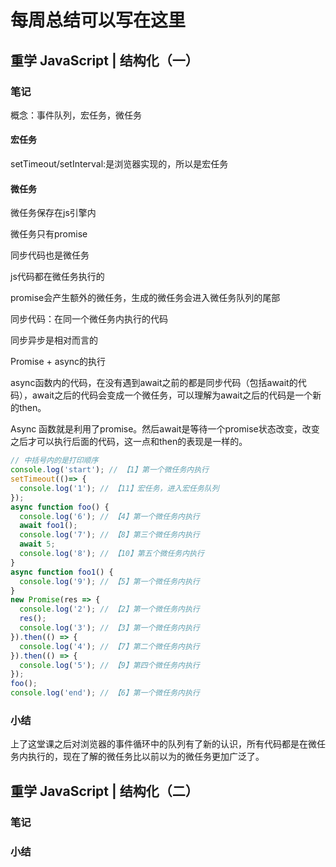 # 每周总结可以写在这里

## 重学 JavaScript | 结构化（一）

### 笔记

概念：事件队列，宏任务，微任务

#### 宏任务

setTimeout/setInterval:是浏览器实现的，所以是宏任务

#### 微任务

微任务保存在js引擎内

微任务只有promise

同步代码也是微任务

js代码都在微任务执行的

promise会产生额外的微任务，生成的微任务会进入微任务队列的尾部

同步代码：在同一个微任务内执行的代码

同步异步是相对而言的

Promise + async的执行

async函数内的代码，在没有遇到await之前的都是同步代码（包括await的代码），await之后的代码会变成一个微任务，可以理解为await之后的代码是一个新的then。

Async 函数就是利用了promise。然后await是等待一个promise状态改变，改变之后才可以执行后面的代码，这一点和then的表现是一样的。

```js
// 中括号内的是打印顺序
console.log('start'); // 【1】第一个微任务内执行
setTimeout(()=> {
  console.log('1'); // 【11】宏任务，进入宏任务队列
});
async function foo() {
  console.log('6'); // 【4】第一个微任务内执行
  await foo1();
  console.log('7'); // 【8】第三个微任务内执行
  await 5;
  console.log('8'); // 【10】第五个微任务内执行
}
async function foo1() {
  console.log('9'); // 【5】第一个微任务内执行
}
new Promise(res => {
  console.log('2'); // 【2】第一个微任务内执行
  res();
  console.log('3'); // 【3】第一个微任务内执行
}).then(() => {
  console.log('4'); // 【7】第二个微任务内执行
}).then(() => {
  console.log('5'); // 【9】第四个微任务内执行
});
foo();
console.log('end'); // 【6】第一个微任务内执行

```

### 小结

上了这堂课之后对浏览器的事件循环中的队列有了新的认识，所有代码都是在微任务内执行的，现在了解的微任务比以前以为的微任务更加广泛了。

## 重学 JavaScript | 结构化（二）

### 笔记

### 小结